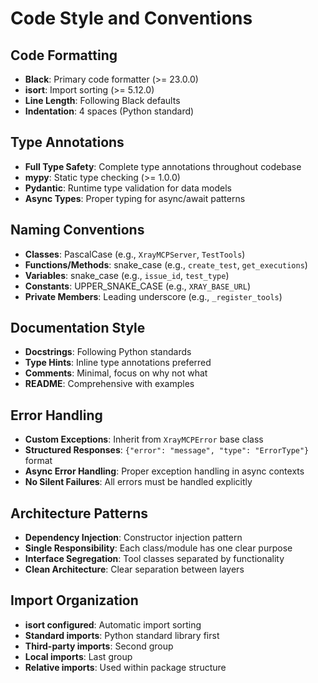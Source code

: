 # Code Style and Conventions

## Code Formatting
- **Black**: Primary code formatter (>= 23.0.0)
- **isort**: Import sorting (>= 5.12.0)
- **Line Length**: Following Black defaults
- **Indentation**: 4 spaces (Python standard)

## Type Annotations  
- **Full Type Safety**: Complete type annotations throughout codebase
- **mypy**: Static type checking (>= 1.0.0)
- **Pydantic**: Runtime type validation for data models
- **Async Types**: Proper typing for async/await patterns

## Naming Conventions
- **Classes**: PascalCase (e.g., `XrayMCPServer`, `TestTools`)
- **Functions/Methods**: snake_case (e.g., `create_test`, `get_executions`)
- **Variables**: snake_case (e.g., `issue_id`, `test_type`)
- **Constants**: UPPER_SNAKE_CASE (e.g., `XRAY_BASE_URL`)
- **Private Members**: Leading underscore (e.g., `_register_tools`)

## Documentation Style
- **Docstrings**: Following Python standards
- **Type Hints**: Inline type annotations preferred
- **Comments**: Minimal, focus on why not what
- **README**: Comprehensive with examples

## Error Handling
- **Custom Exceptions**: Inherit from `XrayMCPError` base class
- **Structured Responses**: `{"error": "message", "type": "ErrorType"}` format
- **Async Error Handling**: Proper exception handling in async contexts
- **No Silent Failures**: All errors must be handled explicitly

## Architecture Patterns
- **Dependency Injection**: Constructor injection pattern
- **Single Responsibility**: Each class/module has one clear purpose
- **Interface Segregation**: Tool classes separated by functionality
- **Clean Architecture**: Clear separation between layers

## Import Organization
- **isort configured**: Automatic import sorting
- **Standard imports**: Python standard library first
- **Third-party imports**: Second group
- **Local imports**: Last group
- **Relative imports**: Used within package structure
